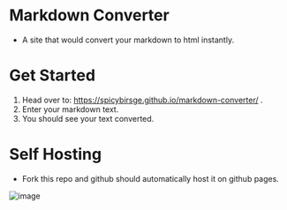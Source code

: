 # Markdown Converter

- A site that would convert your markdown to html instantly.

# Get Started

1. Head over to: https://spicybirsge.github.io/markdown-converter/ .
2. Enter your markdown text.
3. You should see your text converted.

# Self Hosting

- Fork this repo and github should automatically host it on github pages.








![image](https://user-images.githubusercontent.com/92243459/170850508-54799bac-9abe-4347-bc68-1bdc97699aaa.png)
